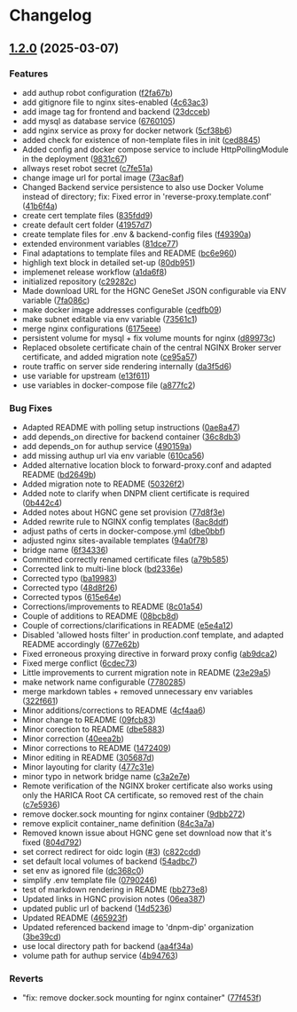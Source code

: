 # Changelog

## [1.2.0](https://github.com/dnpm-dip/deployment/compare/v1.1.0...v1.2.0) (2025-03-07)


### Features

* add authup robot configuration ([f2fa67b](https://github.com/dnpm-dip/deployment/commit/f2fa67b335da8c869910edefded13c318ec596af))
* add gitignore file to nginx sites-enabled ([4c63ac3](https://github.com/dnpm-dip/deployment/commit/4c63ac3431b7ca12d6cbb1875b4ad9f90bacd138))
* add image tag for frontend and backend ([23dcceb](https://github.com/dnpm-dip/deployment/commit/23dcceb3d77ff121a2f877f3ea184a436e8d913e))
* add mysql as database service ([6760105](https://github.com/dnpm-dip/deployment/commit/67601059ece6545632f5d090f14917d5f4440074))
* add nginx service as proxy for docker network ([5cf38b6](https://github.com/dnpm-dip/deployment/commit/5cf38b68288cf2c71e400378ebd58a0b5c462cad))
* added check for existence of non-template files in init ([ced8845](https://github.com/dnpm-dip/deployment/commit/ced8845a657394342085281d36c75960b9b1fb7a))
* Added config and docker compose service to include HttpPollingModule in the deployment ([9831c67](https://github.com/dnpm-dip/deployment/commit/9831c676b40c41d55fda7219f2dbe2ef213d56e6))
* allways reset robot secret ([c7fe51a](https://github.com/dnpm-dip/deployment/commit/c7fe51a9e4c47a175cf3780220384337390bef12))
* change image url for portal image ([73ac8af](https://github.com/dnpm-dip/deployment/commit/73ac8afe79aec2cb0f6673e0ac30d80c2a8b8fcb))
* Changed Backend service persistence to also use Docker Volume instead of directory; fix: Fixed error in 'reverse-proxy.template.conf' ([41b6f4a](https://github.com/dnpm-dip/deployment/commit/41b6f4aab756f15b3657cbc2420e097450f24937))
* create cert template files ([835fdd9](https://github.com/dnpm-dip/deployment/commit/835fdd9de6e1e876b20d7b356086262c5001d73c))
* create default cert folder ([41957d7](https://github.com/dnpm-dip/deployment/commit/41957d763e84f5b3cdc7a96f3568f44de6c9b45c))
* create template files for .env & backend-config files ([f49390a](https://github.com/dnpm-dip/deployment/commit/f49390a0c73276833906a223909e96f6a1e81b80))
* extended environment variables ([81dce77](https://github.com/dnpm-dip/deployment/commit/81dce775fbf1388bb5fbde1ddc0078796cef3844))
* Final adaptations to template files and README ([bc6e960](https://github.com/dnpm-dip/deployment/commit/bc6e960ecfc80505f34028ffd60e1ad97fbe1d24))
* highligh text block in detailed set-up ([80db951](https://github.com/dnpm-dip/deployment/commit/80db9519a82600dfa36b01bba6a7b6fdf832f1af))
* implemenet release workflow ([a1da6f8](https://github.com/dnpm-dip/deployment/commit/a1da6f8eb75e3da4ceff29dd268f55456dd728fa))
* initialized repository ([c29282c](https://github.com/dnpm-dip/deployment/commit/c29282cd9ac554625e98869854734bd5e3c45f2d))
* Made download URL for the HGNC GeneSet JSON configurable via ENV variable ([7fa086c](https://github.com/dnpm-dip/deployment/commit/7fa086c79434b19aa0731a5bb0c4aaee103e47fa))
* make docker image addresses configurable ([cedfb09](https://github.com/dnpm-dip/deployment/commit/cedfb09d80b9b75f2b82fe17fb5a242c0fd4dac0))
* make subnet editable via env variable ([73561c1](https://github.com/dnpm-dip/deployment/commit/73561c1c387a9c89a117de40690cf67a12591b95))
* merge nginx configurations ([6175eee](https://github.com/dnpm-dip/deployment/commit/6175eee0bdc979589244ddbb99d23016464775da))
* persistent volume for mysql + fix volume mounts for nginx ([d89973c](https://github.com/dnpm-dip/deployment/commit/d89973ca7968a8dcc0c56ce5330d2e63a389f589))
* Replaced obsolete certificate chain of the central NGINX Broker server certificate, and added migration note ([ce95a57](https://github.com/dnpm-dip/deployment/commit/ce95a5785e29cda18614b3ff992ac325ed7813f5))
* route traffic on server side rendering internally ([da3f5d6](https://github.com/dnpm-dip/deployment/commit/da3f5d6a7a51b0a4fe6a026a0cb4f6a6ce7eb526))
* use variable for upstream ([e13f611](https://github.com/dnpm-dip/deployment/commit/e13f611b73874d70d205a7c419902126902dc00c))
* use variables in docker-compose file ([a877fc2](https://github.com/dnpm-dip/deployment/commit/a877fc2327c9d490071261bca56165d2b8d297eb))


### Bug Fixes

* Adapted README with polling setup instructions ([0ae8a47](https://github.com/dnpm-dip/deployment/commit/0ae8a47b837c951866d35c9c747aac2f7502d19c))
* add depends_on directive for backend container ([36c8db3](https://github.com/dnpm-dip/deployment/commit/36c8db3dd98d7e49198c38b10731e9a3299e790c))
* add depends_on for authup service ([490159a](https://github.com/dnpm-dip/deployment/commit/490159ac9ff600585774cb660c2bcf4bd3cccad0))
* add missing authup url via env variable ([610ca56](https://github.com/dnpm-dip/deployment/commit/610ca565209de55291ce8f80bc23e8d0883e3e82))
* Added alternative location block to forward-proxy.conf and adapted README ([bd2649b](https://github.com/dnpm-dip/deployment/commit/bd2649b30a403f47e8afab661bade54b97f6bd81))
* Added migration note to README ([50326f2](https://github.com/dnpm-dip/deployment/commit/50326f2813e42511c7de539a97f019385ed0e627))
* Added note to clarify when DNPM client certificate is required ([0b442c4](https://github.com/dnpm-dip/deployment/commit/0b442c4c6d29a2732e2e0acbfabfd2c396de3235))
* Added notes about HGNC gene set provision ([77d8f3e](https://github.com/dnpm-dip/deployment/commit/77d8f3ed1daaa16639cc4a700fc0ce1fba437885))
* Added rewrite rule to NGINX config templates ([8ac8ddf](https://github.com/dnpm-dip/deployment/commit/8ac8ddf0caaf9d826994835530a4efc4b3fa8905))
* adjust paths of certs in docker-compose.yml ([dbe0bbf](https://github.com/dnpm-dip/deployment/commit/dbe0bbfcd3590dce39883a50a8ced9de28b2846c))
* adjusted nginx sites-available templates ([94a0f78](https://github.com/dnpm-dip/deployment/commit/94a0f7851337957c72dfed0c77139521382f7253))
* bridge name ([6f34336](https://github.com/dnpm-dip/deployment/commit/6f343360626381ada2627f55c3457b70664f7b80))
* Committed correctly renamed certificate files ([a79b585](https://github.com/dnpm-dip/deployment/commit/a79b5856173e4a061357c2112b8b3947c084e464))
* Corrected link to multi-line block ([bd2336e](https://github.com/dnpm-dip/deployment/commit/bd2336ec0e1c67908e15824ad1d6050a95b6e348))
* Corrected typo ([ba19983](https://github.com/dnpm-dip/deployment/commit/ba19983ed3124ca2248d8f6bb73cecfc60446c80))
* Corrected typo ([48d8f26](https://github.com/dnpm-dip/deployment/commit/48d8f265a8e78bf92c2899fd335a9261bd124fee))
* Corrected typos ([615e64e](https://github.com/dnpm-dip/deployment/commit/615e64e7ea33d79cb29331bd19496c84484069d8))
* Corrections/improvements to README ([8c01a54](https://github.com/dnpm-dip/deployment/commit/8c01a5450ca98b0fabcb062d8909aa2b488fb435))
* Couple of additions to README ([08bcb8d](https://github.com/dnpm-dip/deployment/commit/08bcb8d9d3abfef4cb03f3780f4eaf5ae1704ecc))
* Couple of corrections/clarifications in README ([e5e4a12](https://github.com/dnpm-dip/deployment/commit/e5e4a122dfd78bceb37a3a864246f14392fde766))
* Disabled 'allowed hosts filter' in production.conf template, and adapted README accordingly ([677e62b](https://github.com/dnpm-dip/deployment/commit/677e62b93d9b0f5f27d55ac44bc7ebb37e85ccaa))
* Fixed erroneous proxying directive in forward proxy config ([ab9dca2](https://github.com/dnpm-dip/deployment/commit/ab9dca200c02c0889f41b62d307a522a48a22b49))
* Fixed merge conflict ([6cdec73](https://github.com/dnpm-dip/deployment/commit/6cdec731e9c6c50cf02539ccce75088ae5b42d87))
* Little improvements to current migration note in README ([23e29a5](https://github.com/dnpm-dip/deployment/commit/23e29a590dafa8a298a8fe1a52472d25b7426c00))
* make network name configurable ([7780285](https://github.com/dnpm-dip/deployment/commit/7780285e8f610cea6e9b7daeae8a09c1a67d8250))
* merge markdown tables + removed unnecessary env variables ([322f661](https://github.com/dnpm-dip/deployment/commit/322f6615d159198f8ebfcbc711df10a02cefbdb9))
* Minor additions/corrections to README ([4cf4aa6](https://github.com/dnpm-dip/deployment/commit/4cf4aa659b27e1f05e88a809c7537476fbf86c38))
* Minor change to README ([09fcb83](https://github.com/dnpm-dip/deployment/commit/09fcb83ec02e910435be6d799ecb7a6c3de0618e))
* Minor corection to README ([dbe5883](https://github.com/dnpm-dip/deployment/commit/dbe5883dc0034ec3483363e87f1da334ef88ac75))
* Minor correction ([40eea2b](https://github.com/dnpm-dip/deployment/commit/40eea2b0682b58648497c4c81213c75143a616bb))
* Minor corrections to README ([1472409](https://github.com/dnpm-dip/deployment/commit/1472409ffffff830c5bb7232885a46e1de993a49))
* Minor editing in README ([305687d](https://github.com/dnpm-dip/deployment/commit/305687dea8f676dd21035000b6749176db6acc55))
* Minor layouting for clarity ([477c31e](https://github.com/dnpm-dip/deployment/commit/477c31e928b8e6cb2e6003702e1dc5a0d668607b))
* minor typo in network bridge name ([c3a2e7e](https://github.com/dnpm-dip/deployment/commit/c3a2e7e7e3ee7ef7261c44aa8e92b51ade1ee7d3))
* Remote verification of the NGINX broker certificate also works using only the HARICA Root CA certificate, so removed rest of the chain ([c7e5936](https://github.com/dnpm-dip/deployment/commit/c7e593622c5dc0e7fb8b98e0093add4c658f5246))
* remove docker.sock mounting for nginx container ([9dbb272](https://github.com/dnpm-dip/deployment/commit/9dbb272e6fb784b411e4a24aca1bd50da1e7df2d))
* remove explicit container_name definition ([84c3a7a](https://github.com/dnpm-dip/deployment/commit/84c3a7ab81bc778d8ed4883625c51ae9dd8b047f))
* Removed known issue about HGNC gene set download now that it's fixed ([804d792](https://github.com/dnpm-dip/deployment/commit/804d792a11ed812ceb70a4a351d5a055b4122824))
* set correct redirect for oidc login ([#3](https://github.com/dnpm-dip/deployment/issues/3)) ([c822cdd](https://github.com/dnpm-dip/deployment/commit/c822cddb5b02c3c985de0bbd108768b4beb6dd7f))
* set default local volumes of backend ([54adbc7](https://github.com/dnpm-dip/deployment/commit/54adbc7007ee18cc0b4ac03dc5ab6ce0b60eed30))
* set env as ignored file ([dc368c0](https://github.com/dnpm-dip/deployment/commit/dc368c05db84d79ce34607979b357ef968293e71))
* simplify .env template file ([0790246](https://github.com/dnpm-dip/deployment/commit/07902469316e85a15af5c5733531514537e1bc8f))
* test of markdown rendering in README ([bb273e8](https://github.com/dnpm-dip/deployment/commit/bb273e8f64e1d7f954c9066e0f80f532ea3d1032))
* Updated links in HGNC provision notes ([06ea387](https://github.com/dnpm-dip/deployment/commit/06ea3878252a69c6b8a0bbed7081218de6560411))
* updated public url of backend ([14d5236](https://github.com/dnpm-dip/deployment/commit/14d5236f4bb4b9326d861e730bad38780d0b76b5))
* Updated README ([465923f](https://github.com/dnpm-dip/deployment/commit/465923f915cdb971faee47fddad8e185a3b385c3))
* Updated referenced backend image to 'dnpm-dip' organization ([3be39cd](https://github.com/dnpm-dip/deployment/commit/3be39cdf2093e9c7d2260cc957394339e3436433))
* use local directory path for backend ([aa4f34a](https://github.com/dnpm-dip/deployment/commit/aa4f34a1ad0d89b12d89314e8903962de37847b9))
* volume path for authup service ([4b94763](https://github.com/dnpm-dip/deployment/commit/4b947639126ad52c940c8af54a2f9cc1eda42069))


### Reverts

* "fix: remove docker.sock mounting for nginx container" ([77f453f](https://github.com/dnpm-dip/deployment/commit/77f453f1c7e7e42d9e8bc8da56be83e08bfde4b4))
